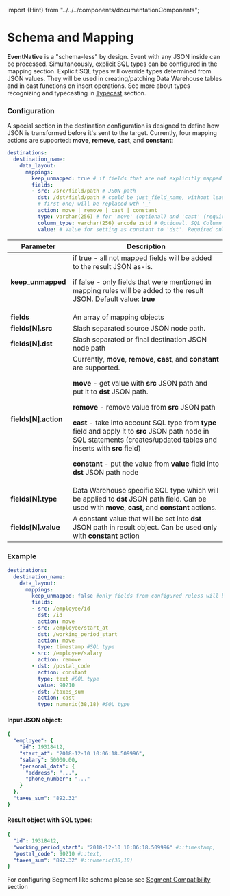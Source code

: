 import {Hint} from "../../../components/documentationComponents";

# Schema and Mapping

**EventNative** is a "schema-less" by design. Event with any JSON inside can be processed.
Simultaneously, explicit SQL types can be configured in the mapping section. Explicit SQL types will
override types determined from JSON values. They will be used in creating/patching Data Warehouse tables
and in cast functions on insert operations. See more about types recognizing and typecasting in
[Typecast](/docs/other-features/typecast) section.

### Configuration

A special section in the destination configuration is designed to define how JSON is transformed before it's sent to the target. Currently,
four mapping actions are supported: **move**, **remove**, **cast**, and **constant**:

```yaml
destinations:
  destination_name:
    data_layout:
      mappings:
        keep_unmapped: true # if fields that are not explicitly mapped should be kept or removed
        fields:
        - src: /src/field/path # JSON path
          dst: /dst/field/path # could be just_field_name, without leading. Before inserting all / (except
          # first one) will be replaced wth '_'
          action: move | remove | cast | constant
          type: varchar(256) # for 'move' (optional) and 'cast' (required) actions - SQL type (depend on destination)
          column_type: varchar(256) encode zstd # Optional. SQL Column DDL on create/patch tables. Default value is 'type' variable value from this object.
          value: # Value for setting as constant to 'dst'. Required only for 'constant' action. Other actions will ignore this field.
```

<table>
  <thead>
    <tr>
      <th>Parameter</th>
      <th>Description</th>
    </tr>
  </thead>
  <tbody>
    <tr>
      <td><b>keep_unmapped</b>
      </td>
      <td>if true - all not mapped fields will be added to the result JSON as-is.
        <p>if false - only fields that were mentioned in mapping rules will be added
          to the result JSON. Default value: <b>true</b>
        </p>
      </td>
    </tr>
    <tr>
      <td><b>fields</b>
      </td>
      <td>An array of mapping objects</td>
    </tr>
    <tr>
      <td><b>fields[N].src</b>
      </td>
      <td>Slash separated source JSON node path.</td>
    </tr>
    <tr>
      <td><b>fields[N].dst</b>
      </td>
      <td>Slash separated or final destination JSON node path</td>
    </tr>
    <tr>
      <td><b>fields[N].action</b>
      </td>
      <td>
          Currently, <b>move</b>, <b>remove</b>, <b>cast</b>, and <b>constant</b> are
          supported.
        <p><b>move</b> - get value with <b>src</b> JSON path and put it to <b>dst </b>JSON
          path.</p>
        <p><b>remove</b> - remove value from <b>src </b>JSON path</p>
        <p><b>cast</b> - take into account SQL type from <b>type</b> field and apply
          it to <b>src</b> JSON path node in SQL statements (creates/updated tables
          and inserts with <b>src</b> field)</p>
        <p><b>constant </b>- put the value from <b>value </b>field into <b>dst </b>JSON
          path node</p>
      </td>
    </tr>
    <tr>
      <td><b>fields[N].type</b>
      </td>
      <td>Data Warehouse specific SQL type which will be applied to <b>dst </b>JSON
        path field. Can be used with <b>move</b>, <b>cast</b>, and <b>constant</b> actions.</td>
    </tr>
    <tr>
      <td><b>fields[N].value</b>
      </td>
      <td>A constant value that will be set into <b>dst </b>JSON path in result object.
        Can be used only with <b>constant </b>action</td>
    </tr>
  </tbody>
</table>

### 

### Example

```yaml
destinations:
  destination_name:
    data_layout:
      mappings:
        keep_unmapped: false #only fields from configured ruless will be in the result
        fields:
        - src: /employee/id
          dst: /id
          action: move
        - src: /employee/start_at
          dst: /working_period_start
          action: move
          type: timestamp #SQL type
        - src: /employee/salary
          action: remove
        - dst: /postal_code
          action: constant
          type: text #SQL type
          value: 90210
        - dst: /taxes_sum
          action: cast
          type: numeric(38,18) #SQL type         
```

#### Input JSON object:

```yaml
{
  "employee": {
    "id": 19318412,
    "start_at": "2018-12-10 10:06:18.509996",
    "salary": 50000.00,
    "personal_data": {
      "address": "...",
      "phone_number": "..."
    }
  },
  "taxes_sum": "892.32"
}
```

####  Result object with SQL types:

```yaml
{
  "id": 19318412,
  "working_period_start": "2018-12-10 10:06:18.509996" #::timestamp,
  "postal_code": 90210 #::text,
  "taxes_sum": "892.32" #::numeric(38,18)
}
```

<Hint>
    For configuring Segment like schema please see <a href="/docs/other-features/segment-compatibility">Segment Compatibility</a> section
</Hint>

